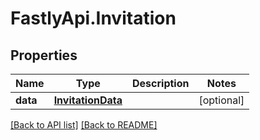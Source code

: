 # FastlyApi.Invitation

## Properties

Name | Type | Description | Notes
------------ | ------------- | ------------- | -------------
**data** | [**InvitationData**](InvitationData.md) |  | [optional] 



[[Back to API list]](../../README.md#endpoints) [[Back to README]](../../README.md)
